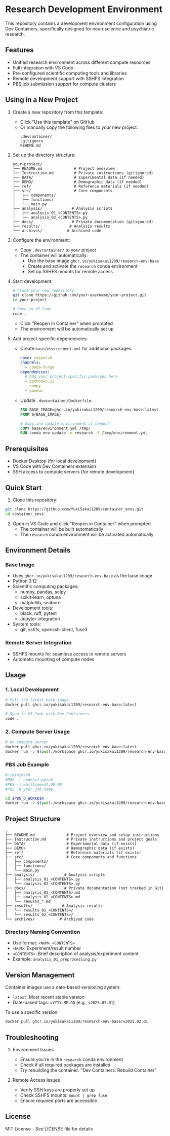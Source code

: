 # Research Development Environment

This repository contains a development environment configuration using Dev Containers, specifically designed for neuroscience and psychiatric research.

## Features

- Unified research environment across different compute resources
- Full integration with VS Code
- Pre-configured scientific computing tools and libraries
- Remote development support with SSHFS integration
- PBS job submission support for compute clusters

## Using in a New Project

1. Create a new repository from this template:
   - Click "Use this template" on GitHub
   - Or manually copy the following files to your new project:
     ```
     .devcontainer/
     .gitignore
     README.md
     ```

2. Set up the directory structure:
   ```
   your-project/
   ├── README.md              # Project overview
   ├── Instruction.md         # Private instructions (gitignored)
   ├── DATA/                  # Experimental data (if needed)
   ├── DEMO/                  # Demographic data (if needed)
   ├── ref/                   # Reference materials (if needed)
   ├── src/                   # Core components
   │   ├── components/
   │   ├── functions/
   │   └── main.py
   ├── analysis/             # Analysis scripts
   │   ├── analysis_01_<CONTENTS>.py
   │   └── analysis_02_<CONTENTS>.py
   ├── docs/                 # Private documentation (gitignored)
   ├── results/             # Analysis results
   └── archives/           # Archived code
   ```

3. Configure the environment:
   - Copy `.devcontainer/` to your project
   - The container will automatically:
     - Use the base image `ghcr.io/yukisakai1209/research-env-base`
     - Create and activate the `research` conda environment
     - Set up SSHFS mounts for remote access

4. Start development:
   ```bash
   # Clone your new repository
   git clone https://github.com/your-username/your-project.git
   cd your-project

   # Open in VS Code
   code .
   ```
   - Click "Reopen in Container" when prompted
   - The environment will be automatically set up

5. Add project-specific dependencies:
   - Create `base/environment.yml` for additional packages:
     ```yaml
     name: research
     channels:
       - conda-forge
     dependencies:
       # Add your project-specific packages here
       - python=3.12
       - numpy
       - pandas
     ```
   - Update `.devcontainer/Dockerfile`:
     ```dockerfile
     ARG BASE_IMAGE=ghcr.io/yukisakai1209/research-env-base:latest
     FROM ${BASE_IMAGE}

     # Copy and update environment if needed
     COPY base/environment.yml /tmp/
     RUN conda env update -n research -f /tmp/environment.yml
     ```

## Prerequisites

- Docker Desktop (for local development)
- VS Code with Dev Containers extension
- SSH access to compute servers (for remote development)

## Quick Start

1. Clone this repository:
```bash
git clone https://github.com/YukiSakai1209/container_envs.git
cd container_envs
```

2. Open in VS Code and click "Reopen in Container" when prompted
   - The container will be built automatically
   - The `research` conda environment will be activated automatically

## Environment Details

### Base Image
- Uses `ghcr.io/yukisakai1209/research-env-base` as the base image
- Python 3.12
- Scientific computing packages:
  - numpy, pandas, scipy
  - scikit-learn, optuna
  - matplotlib, seaborn
- Development tools:
  - black, ruff, pytest
  - Jupyter integration
- System tools:
  - git, sshfs, openssh-client, fuse3

### Remote Server Integration
- SSHFS mounts for seamless access to remote servers
- Automatic mounting of compute nodes

## Usage

### 1. Local Development
```bash
# Pull the latest base image
docker pull ghcr.io/yukisakai1209/research-env-base:latest

# Open in VS Code with Dev Containers
code .
```

### 2. Compute Server Usage
```bash
# On compute server
docker pull ghcr.io/yukisakai1209/research-env-base:latest
docker run -v $(pwd):/workspace ghcr.io/yukisakai1209/research-env-base:latest /opt/conda/envs/research/bin/python3 /workspace/your_script.py
```

### PBS Job Example
```bash
#!/bin/bash
#PBS -l nodes=1:ppn=4
#PBS -l walltime=24:00:00
#PBS -N your_job_name

cd $PBS_O_WORKDIR
docker run -v $(pwd):/workspace ghcr.io/yukisakai1209/research-env-base:latest /opt/conda/envs/research/bin/python3 /workspace/your_script.py
```

## Project Structure

```
.
├── README.md              # Project overview and setup instructions
├── Instruction.md         # Private instructions and project goals
├── DATA/                  # Experimental data (if exists)
├── DEMO/                  # Demographic data (if exists)
├── ref/                   # Reference materials (if exists)
├── src/                   # Core components and functions
│   ├── components/
│   ├── functions/
│   └── main.py
├── analysis/             # Analysis scripts
│   ├── analysis_01_<CONTENTS>.py
│   └── analysis_02_<CONTENTS>.py
├── docs/                 # Private documentation (not tracked in Git)
│   ├── analysis_01_<CONTENTS>.md
│   ├── analysis_02_<CONTENTS>.md
│   └── results_*.md
├── results/             # Analysis results
│   └── results_01_<CONTENTS>/
│   └── results_02_<CONTENTS>/
└── archives/           # Archived code
```

### Directory Naming Convention
- Use format: `<NUM>_<CONTENTS>`
- `<NUM>`: Experiment/result number
- `<CONTENTS>`: Brief description of analysis/experiment content
- Example: `analysis_01_preprocessing.py`

## Version Management

Container images use a date-based versioning system:
- `latest`: Most recent stable version
- Date-based tags: `vYYYY.MM.DD` (e.g., `v2025.02.01`)

To use a specific version:
```bash
docker pull ghcr.io/yukisakai1209/research-env-base:v2025.02.01
```

## Troubleshooting

1. Environment Issues
   - Ensure you're in the `research` conda environment
   - Check if all required packages are installed
   - Try rebuilding the container: "Dev Containers: Rebuild Container"

2. Remote Access Issues
   - Verify SSH keys are properly set up
   - Check SSHFS mounts: `mount | grep fuse`
   - Ensure required ports are accessible

## License

MIT License - See LICENSE file for details
